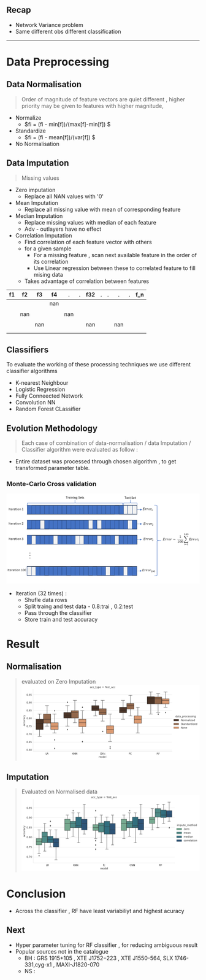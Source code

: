 ## Recap

* Network Variance problem
* Same different obs different classification

---

# Data Preprocessing

## Data Normalisation

> Order of magnitude of feature vectors are quiet different  , higher priority may be given to features with higher magnitude,

* Normalize
  * $fi = (fi - min[f])/(max[f]-min[f]) $
* Standardize
  * $fi = (fi - mean[f])/(var[f]) $
* No Normalisation

## Data Imputation

> Missing values

* Zero imputation
  * Replace all NAN values with '0'
* Mean Imputation
  * Replace all missing value with mean of corresponding feature
* Median Imputation
  * Replace missing values with median of each feature
  * Adv -  outlayers have no effect
* Correlation Imputation
  * Find correlation of each feature vector with others
  * for a given sample
    * For a missing feature , scan next available feature in the order of its correlation
    * Use Linear regression between these to correlated feature to fill mising data
  * Takes advantage of correlation between features

| f1 | f2  | f3  | f4  | .   | . | f32 | . | . | .   | . | f_n |
| -- | --- | --- | --- | --- | - | --- | - | - | --- | - | --- |
|    |     |     | nan |     |   |     |   |   |     |   |     |
|    |     |     |     |     |   |     |   |   |     |   |     |
|    | nan |     |     | nan |   |     |   |   |     |   |     |
|    |     |     |     |     |   |     |   |   |     |   |     |
|    |     | nan |     |     |   | nan |   |   | nan |   |     |
|    |     |     |     |     |   |     |   |   |     |   |     |
|    |     |     |     |     |   |     |   |   |     |   |     |

## Classifiers

To evaluate the working of these processing techniques we use different classifier algorithms

* K-nearest Neighbour
* Logistic Regression
* Fully Conneected Network
* Convolution NN
* Random Forest CLassifier

## Evolution Methodology

> Each case of combination of data-normalisation / data Imputation / Classifier algorithm were evaluated as follow :

* Entire dataset was processed through chosen algorithm , to get transformed parameter table.

### Monte-Carlo Cross validation

![mc](mc.png)

* Iteration (32 times) :
  * Shufle data rows
  * Split traing and test data - 0.8:trai , 0.2:test
  * Pass through the classifier
  * Store train and test accuracy

# Result

## Normalisation

> evaluated on Zero Imputation
> ![sn](norm.png)

## Imputation

> Evaluated on Normalised data
> ![sn](imp.png)

# Conclusion

* Across the classifier , RF have least variabiliyt and highest acuracy

## Next

* Hyper parameter tuning for RF classifier , for reducing ambiguous result
* Popular sources not in the catalogue
  * BH :
    GRS 1915+105 , XTE J1752−223 , XTE J1550-564, SLX 1746-331,cyg-x1 , MAXI-J1820-070
  * NS :
